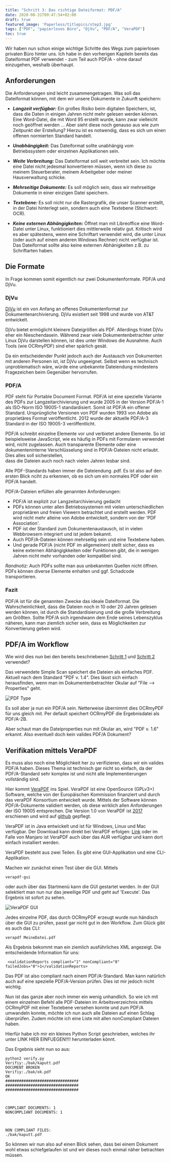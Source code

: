 ```yaml
---
title: "Schritt 3: Das richtige Dateiformat: PDF/A"
date: 2020-08-31T09:47:54+02:00
draft: true
featured_image: 'Paperless/titlepics/step3.jpg'
tags: ["PDF", "papierloses Büro", "DjVu", "PDF/A", "VeraPDF"]
toc: true
---
```


Wir haben nun schon einige wichtige Schritte des Wegs zum papierlosen privaten Büro hinter uns.
Ich habe in den vorherigen Kapiteln bereits das Dateiformat PDF verwendet - zum Teil auch PDF/A -
ohne darauf einzugehen, weshalb überhaupt.

## Anforderungen

Die Anforderungen sind leicht zusammengetragen. Was soll das Dateiformat können, mit dem wir unsere
Dokumente in Zukunft speichern:

* ***Langzeit verfügbar:*** Ein großes Risiko beim digitalen Speichern, ist, dass die Daten in einigen Jahren
nicht mehr gelesen werden können. Eine Word-Datei, die mit Word 95 erstellt wurde, kann zwar vielleicht
noch geöffnet werden ... Aber sieht diese noch genauso aus wie zum Zeitpunkt der Erstellung? Hierzu
ist es notwendig, dass es sich um einen offenen normierten Standard handelt.

* ***Unabhängigkeit:*** Das Dateiformat sollte unabhängig vom Betriebssystem oder einzelnen Applikationen
sein.

* ***Weite Verbreitung:*** Das Dateiformat soll weit verbreitet sein. Ich möchte eine Datei
nicht jedesmal konvertieren müssen, wenn ich diese zu meinem Steuerberater, meinem Arbeitgeber
oder meiner Hausverwaltung schicke.

* ***Mehrseitige Dokumente:*** Es soll möglich sein, dass wir mehrseitige Dokumente in einer
einzigen Datei speichern.

* ***Textebene:*** Es soll nicht nur die Rastergrafik, die unser Scanner erstellt, in der Datei
hinterlegt sein, sondern auch eine Textebene (Stichwort: OCR).

* ***Keine externen Abhängigkeiten:*** Öffnet man mit Libreoffice eine Word-Datei unter Linux, funktioniert
dies mittlerweile relativ gut. Kritisch wird es aber spätestens, wenn eine Schriftart verwendet wird,
die unter Linux (oder auch auf einem anderen Windows Rechner) nicht verfügbar ist. Das Dateiformat sollte
also keine externen Abhänigkeiten z.B. zu Schriftarten haben. 

## Die Formate

In Frage kommen somit eigentlich nur zwei Dokumentenformate. PDF/A und DjVu.

### DjVu

[DjVu](http://www.djvu.org/) ist ein von Anfang an offenes Dokumentenformat zur Dokumentenarchivierung.
DjVu existiert seit 1998 und wurde von AT&T entwickelt.

DjVu bietet ermöglicht kleinere Dateigrößen als PDF. Allerdings fristet DjVu eher ein Nieschendasein.
Während zwar viele Dokumentenbetrachter unter Linux DjVu darstellen können, ist dies unter Windows
die Ausnahme. Auch Tools (wie OCRmyPDF) sind eher spärlich gesät.

Da ein entscheidender Punkt jedoch auch der Austausch von Dokumenten mit anderen Personen ist, ist
DjVu ungeeignet. Selbst wenn es technisch unproblematisch wäre, würde eine unbekannte Dateiendung
mindestens Fragezeichen beim Gegenüber hervorrufen. 

### PDF/A

PDF steht für Portable Document Format. PDF/A ist eine spezielle Variante des PDFs zur Langzeitarchivierung
und wurde 2005
in der Version PDF/A-1 als ISO-Norm ISO 19005-1 standardisiert. Somit ist PDF/A ein offener Standard.
Ursprüngliche Versionen von PDF wurden 1993 von Adobe als proprietäres Format veröffentlicht. 2012 wurde
der aktuelle PDF/A-3 Standard in der ISO 19005-3 veröffentlicht.

PDF/A schreibt einzelne Elemente vor und verbietet andere Elemente. So ist beispielsweise JavaScript,
wie es häufig in PDFs mit Formularen verwendet wird, nicht zugelassen. Auch transparente Elemente
oder eine dokumenteninterne Verschlüsselung sind in PDF/A-Dateien nicht erlaubt. Dies alles soll sicherstellen,  
dass die Dateien auch noch nach vielen Jahren lesbar sind.

Alle PDF-Standards haben immer die Dateiendung .pdf. Es ist also auf den ersten Blick nciht zu erkennen,
ob es sich um ein normales PDF oder ein PDF/A handelt.

PDF/A-Dateien erfüllen alle genannten Anforderungen:

* PDF/A ist explizit zur Langzeitarchivierung gedacht
* PDFs können unter allen Betriebssystemen mit vielen unterschiedlichen proprietären und freien Viewern betrachtet
und erstellt werden. PDF wird nicht mehr alleine von Adobe entwickelt, sondern von der 'PDF Association'.
* PDF ist der Standard zum Dokumentenaustausch, ist in vielen Webbrowsern integriert und ist jedem bekannt.
* Auch PDF/A-Dateien können mehrseitig sein und eine Textebene haben.
* Und gerade PDF/A (nicht PDF im allgemeinen) stellt sicher, dass es keine externen Abhängigkkeiten oder Funktionen
gibt, die in wenigen Jahren nicht mehr vorhanden oder kompatibel sind.

*Randnotiz:* Auch PDFs sollte man aus unbekannten Quellen nicht öffnen. PDFs können diverse Elemente enhalten und
ggf. Schadcode transportieren.

### Fazit

PDF/A ist für die genannten Zwecke das ideale Dateiformat. Die Wahrscheinlichkeit, dass die Dateien noch in 10 oder 20
Jahren gelesen werden können, ist durch die Standardisierung und die große Verbreitung am Größten. Sollte PDF/A
 sich irgendwann dem Ende seines Lebenszyklus näheren, kann man ziemlich sicher sein, dass es Möglichkeiten zur Konvertierung
geben wird. 

## PDF/A im Workflow

Wie wird dies nun bei den bereits beschriebenen [Schritt 1](/papoerless/scanner) und [Schritt 2](papierless/ocr) verwendet? 

Das verwendete Simple Scan speichert die Dateien als einfaches PDF. Aktuell nach dem Standard "PDF v. 1.4".
Dies lässt sich einfach herausfinden, wenn man im Dokumentenbetrachter Okular auf "File --> Properties" geht.

![PDF Type](/Paperless/pictures/okular-pdf.png)

Es soll aber ja nun ein PDF/A sein. Netterweise übernimmt dies OCRmyPDF für uns gleich mit. Per default speichert
OCRmyPDF die Ergebnisdatei als PDF/A-2B. 

Aber schaut man die Dateiproperties nun mit Okular an, wird "PDF v. 1.6" erkannt. Also eventuell doch
kein valides PDF/A Dokument?

## Verifikation mittels VeraPDF

Es muss also noch eine Möglichkeit her zu verifizieren, dass wir ein valides PDF/A haben. Dieses Thema ist
technisch gar nicht so einfach, da der PDF/A-Standard sehr komplex ist und nicht alle Implementierungen
vollständig sind. 

Hier kommt [VeraPDF](https://verapdf.org) ins Spiel. VeraPDF ist eine OpenSource (GPLv3+) Software, welche
von der Europäischen Kommission finanziert und durch das veraPDF Konsortium entwickelt wurde.
Mittels der Software können PDF/A-Dokumente validiert werden, ob diese wirklich 
allen Anforderungen der ISO 19005 entsprechen. Die Version 1.0 von VeraPDF ist 
[2017](https://www.heise.de/ix/meldung/Open-Source-PDF-Validator-veraPDF-ein-Meilenstein-fuer-die-PDF-Industrie-3594460.html) 
erschienen und wird auf [github](https://github.com/verapdf) gepflegt.

VeraPDF ist in Java entwickelt und ist für Windows, Linux und Mac verfügbar. Der Download kann direkt
bei VeraPDF erfolgen: [Link](https://verapdf.org/software/) oder im Falle von Manjaro ist VeraPDF auch 
über das AUR verfügbar und kann dort einfach installiert werden.

VeraPDF besteht aus zwei Teilen. Es gibt eine GUI-Applikation und eine CLI-Applikation.

Machen wir zunächst einen Test über die GUI. Mittels
    
    verapdf-gui 
    
oder auch über das Startmenü kann die GUI gestartet werden. In der GUI selektiert man nun nur das
jeweilige PDF und geht auf 'Execute'. Das Ergebnis ist sofort zu sehen.

![VeraPDF GUI](/Paperless/pictures/verapdf-gui.png)

Jedes einzelne PDF, das durch OCRmyPDF erzeugt wurde nun händisch über die GUI zu prüfen, passt gar nicht gut
in den Workflow. Zum Glück gibt es auch das CLI:

    verapdf MeineDatei.pdf
    
Als Ergebnis bekommt man ein ziemlich ausführliches XML angezeigt. Die entscheidende Information für uns:

     <validationReports compliant="1" nonCompliant="0" failedJobs="0">1</validationReports>

Das PDF ist also compliant nach einem PDF/A-Standard. Man kann natürlich auch auf eine spezielle
PDF/A-Version prüfen. Dies ist mir jedoch nicht wichtig.

Nun ist das ganze aber noch immer ein wenig unhandlich. So wie ich mit einem einzelnen Befehl
alle PDF-Dateien im Arbeitsverzeichnis mittels OCRmyPDF mit einer Textebene versehen konnte und 
zum PDF/A umwandeln konnte, möchte ich nun auch alle Dateien auf einen Schlag überprüfen. Zudem möchte
ich eine Liste mit allen nonCompliant Dateien haben.

Hierfür habe ich mir ein kleines Python Script geschrieben, welches ihr unter LINK HIER EINFUEGEN!!!!
herunterladen könnt.

Das Ergebnis sieht nun so aus:

    python2 verify.py 
    Verifiy:./bak/kaputt.pdf
    DOCUMENT BROKEN
    Verifiy:./bak/ok.pdf
    OK
    ################################
    ################################
    ################################
     
     
     
    COMPLIANT DOCUMENTS: 1
    NONCOMPLIANT DOCUMENTS: 1
     
     
     
    NON COMPLIANT FILES: 
    ./bak/kaputt.pdf
 


So können wir nun also auf einen Blick sehen, dass bei einem Dokument wohl etwas schiefgelaufen ist
und wir dieses noch einmal näher betrachten müssen.